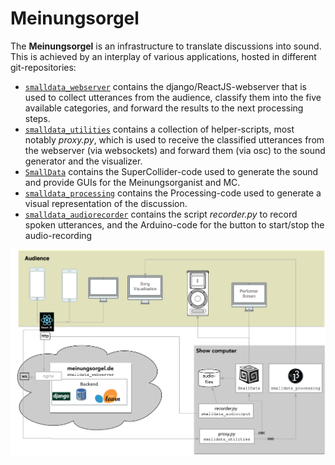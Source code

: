 # Meinungsorgel
The __Meinungsorgel__ is an infrastructure to translate discussions into sound. This is achieved by an 
interplay of various applications, hosted in different git-repositories:
 -  [`smalldata_webserver`](https://github.com/Regexose/smalldata_webserver) contains the django/ReactJS-webserver that is used
 to collect utterances from the audience, classify them into the five available categories, and forward the results
to the next processing steps.
 - [`smalldata_utilities`](https://github.com/Regexose/smalldata_utilities) contains a collection of helper-scripts, most notably
 _proxy.py_, which is used to receive the classified utterances from the webserver (via websockets) and forward them (via osc)
to the sound generator and the visualizer.
- [`SmallData`](https://github.com/Regexose/SmallData) contains the SuperCollider-code used to generate the sound and provide
GUIs for the Meinungsorganist and MC.
- [`smalldata_processing`](https://github.com/Regexose/smalldata_processing) contains the Processing-code used to generate a visual representation 
of the discussion.
- [`smalldata_audiorecorder`](https://github.com/Regexose/smalldata_audiorecorder) contains the script _recorder.py_ to record
spoken utterances, and the Arduino-code for the button to start/stop the audio-recording 


![image](images/smalldata.png)
